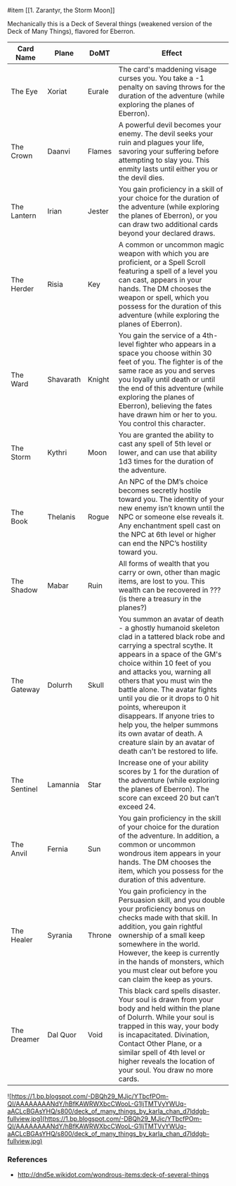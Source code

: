 #item [[1. Zarantyr, the Storm Moon]]

Mechanically this is a Deck of Several things (weakened version of the Deck of Many Things), flavored for Eberron.

| Card Name | Plane | DoMT | Effect |
| --- | --- | --- | --- |
| The Eye | Xoriat | Eurale | The card's maddening visage curses you. You take a -1 penalty on saving throws for the duration of the adventure (while exploring the planes of Eberron). |
| The Crown | Daanvi | Flames | A powerful devil becomes your enemy. The devil seeks your ruin and plagues your life, savoring your suffering before attempting to slay you. This enmity lasts until either you or the devil dies. |
| The Lantern | Irian | Jester | You gain proficiency in a skill of your choice for the duration of the adventure (while exploring the planes of Eberron), or you can draw two additional cards beyond your declared draws. |
| The Herder | Risia | Key | A common or uncommon magic weapon with which you are proficient, or a Spell Scroll featuring a spell of a level you can cast, appears in your hands. The DM chooses the weapon or spell, which you possess for the duration of this adventure (while exploring the planes of Eberron). |
| The Ward | Shavarath | Knight | You gain the service of a 4th-level fighter who appears in a space you choose within 30 feet of you. The fighter is of the same race as you and serves you loyally until death or until the end of this adventure (while exploring the planes of Eberron), believing the fates have drawn him or her to you. You control this character. |
| The Storm | Kythri | Moon | You are granted the ability to cast any spell of 5th level or lower, and can use that ability 1d3 times for the duration of the adventure. |
| The Book | Thelanis | Rogue | An NPC of the DM’s choice becomes secretly hostile toward you. The identity of your new enemy isn’t known until the NPC or someone else reveals it. Any enchantment spell cast on the NPC at 6th level or higher can end the NPC’s hostility toward you. |
| The Shadow | Mabar | Ruin | All forms of wealth that you carry or own, other than magic items, are lost to you. This wealth can be recovered in ??? (is there a treasury in the planes?) |
| The Gateway | Dolurrh | Skull | You summon an avatar of death - a ghostly humanoid skeleton clad in a tattered black robe and carrying a spectral scythe. It appears in a space of the GM's choice within 10 feet of you and attacks you, warning all others that you must win the battle alone. The avatar fights until you die or it drops to 0 hit points, whereupon it disappears. If anyone tries to help you, the helper summons its own avatar of death. A creature slain by an avatar of death can't be restored to life. |
| The Sentinel | Lamannia | Star | Increase one of your ability scores by 1 for the duration of the adventure (while exploring the planes of Eberron). The score can exceed 20 but can’t exceed 24. |
| The Anvil | Fernia | Sun | You gain proficiency in the skill of your choice for the duration of the adventure. In addition, a common or uncommon wondrous item appears in your hands. The DM chooses the item, which you possess for the duration of this adventure. |
| The Healer | Syrania | Throne | You gain proficiency in the Persuasion skill, and you double your proficiency bonus on checks made with that skill. In addition, you gain rightful ownership of a small keep somewhere in the world. However, the keep is currently in the hands of monsters, which you must clear out before you can claim the keep as yours. |
| The Dreamer | Dal Quor | Void | This black card spells disaster. Your soul is drawn from your body and held within the plane of Dolurrh. While your soul is trapped in this way, your body is incapacitated. Divination, Contact Other Plane, or a similar spell of 4th level or higher reveals the location of your soul. You draw no more cards. |

![https://1.bp.blogspot.com/-DBQh29_MJic/YTbcfPOm-QI/AAAAAAAANdY/hBfKAWRWXbcCWooL-G1ljTMTVyYWUq-aACLcBGAsYHQ/s800/deck_of_many_things_by_karla_chan_d7lddgb-fullview.jpg](https://1.bp.blogspot.com/-DBQh29_MJic/YTbcfPOm-QI/AAAAAAAANdY/hBfKAWRWXbcCWooL-G1ljTMTVyYWUq-aACLcBGAsYHQ/s800/deck_of_many_things_by_karla_chan_d7lddgb-fullview.jpg)

### References

* http://dnd5e.wikidot.com/wondrous-items:deck-of-several-things
